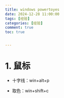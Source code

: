 ```yaml
---
title: windows powertoyes
date: 2024-12-28 11:00:00
tags: [经验]
categories: [经验]
comment: true
toc: true


---
```


#

<!--more-->



# 1. 鼠标

- 十字线：win+alt+p



- 取色：win+shift+c